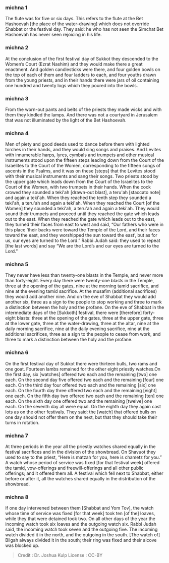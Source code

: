 
### michna 1
The flute was for five or six days. This refers to the flute at the Bet Hashoevah [the place of the water-drawing] which does not override Shabbat or the festival day. They said: he who has not seen the Simchat Bet Hashoevah has never seen rejoicing in his life.

### michna 2
At the conclusion of the first festival day of Sukkot they descended to the Women’s Court (Ezrat Nashim) and they would make there a great enactment. And golden candlesticks were there, and four golden bowls on the top of each of them and four ladders to each, and four youths drawn from the young priests, and in their hands there were jars of oil containing one hundred and twenty logs which they poured into the bowls.

### michna 3
From the worn-out pants and belts of the priests they made wicks and with them they kindled the lamps. And there was not a courtyard in Jerusalem that was not illuminated by the light of the Bet Hashoevah.

### michna 4
Men of piety and good deeds used to dance before them with lighted torches in their hands, and they would sing songs and praises. And Levites with innumerable harps, lyres, cymbals and trumpets and other musical instruments stood upon the fifteen steps leading down from the Court of the Israelites to the Court of the Women, corresponding to the fifteen songs of ascents in the Psalms, and it was on these [steps] that the Levites stood with their musical instruments and sang their songs. Two priests stood by the upper gate which leads down from the Court of the Israelites to the Court of the Women, with two trumpets in their hands. When the cock crowed they sounded a teki'ah [drawn-out blast], a teru'ah [staccato note] and again a teki'ah. When they reached the tenth step they sounded a teki'ah, a teru'ah and again a teki'ah. When they reached the Court [of the Women] they sounded a teki'ah, a teru'ah and again a teki'ah. They would sound their trumpets and proceed until they reached the gate which leads out to the east. When they reached the gate which leads out to the east, they turned their faces from east to west and said, “Our fathers who were in this place ‘their backs were toward the Temple of the Lord, and their faces toward the east, and they worshipped the sun toward the east’, but as for us, our eyes are turned to the Lord.” Rabbi Judah said: they used to repeat [the last words] and say “We are the Lord’s and our eyes are turned to the Lord.”

### michna 5
They never have less than twenty-one blasts in the Temple, and never more than forty-eight. Every day there were twenty-one blasts in the Temple, three at the opening of the gates, nine at the morning tamid sacrifice, and nine at the evening tamid sacrifice. At the musafim (additional sacrifices) they would add another nine. And on the eve of Shabbat they would add another six, three as a sign to the people to stop working and three to mark a distinction between the holy and the profane. On the eve of Shabbat in the intermediate days of the [Sukkoth] festival, there were [therefore] forty-eight blasts: three at the opening of the gates, three at the upper gate, three at the lower gate, three at the water-drawing, three at the altar, nine at the daily morning sacrifice, nine at the daily evening sacrifice, nine at the additional sacrifices, three as a sign to the people to cease from work, and three to mark a distinction between the holy and the profane.

### michna 6
On the first festival day of Sukkot there were thirteen bulls, two rams and one goat. Fourteen lambs remained for the other eight priestly watches.On the first day, six [watches] offered two each and the remaining [two] one each. On the second day five offered two each and the remaining [four] one each. On the third day four offered two each and the remaining [six] one each. On the fourth day three offered two each and the remaining [eight] one each. On the fifth day two offered two each and the remaining [ten] one each. On the sixth day one offered two and the remaining [twelve] one each. On the seventh day all were equal. On the eighth day they again cast lots as on the other festivals. They said: the [watch] that offered bulls on one day should not offer them on the next, but that they should take their turns in rotation.

### michna 7
At three periods in the year all the priestly watches shared equally in the festival sacrifices and in the division of the showbread. On Shavuot they used to say to the priest, “Here is matzah for you, here is chametz for you.” A watch whose period of service was fixed [for that festival week] offered the tamid, vow-offerings and freewill-offerings and all other public offerings; and it offered them all. A festival which fell next to Shabbat, either before or after it, all the watches shared equally in the distribution of the showbread.

### michna 8
If one day intervened between them [Shabbat and Yom Tov], the watch whose time of service was fixed [for that week] took ten [of the] loaves, while they that were detained took two. On all other days of the year the incoming watch took six loaves and the outgoing watch six. Rabbi Judah said, the incoming watch took seven and the outgoing five. The incoming watch divided it in the north, and the outgoing in the south. [The watch of] Bilgah always divided it in the south; their ring was fixed and their alcove was blocked up.

>Credit : Dr. Joshua Kulp
>License : CC-BY